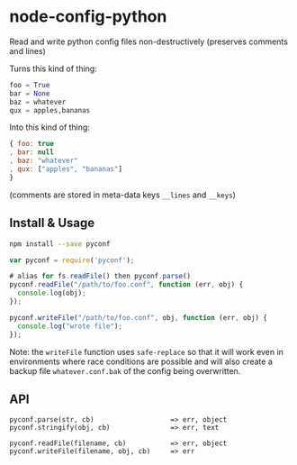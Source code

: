 # node-config-python

Read and write python config files non-destructively (preserves comments and lines)

Turns this kind of thing:

```python
foo = True
bar = None
baz = whatever
qux = apples,bananas
```

Into this kind of thing:

```javascript
{ foo: true
, bar: null
, baz: "whatever"
, qux: ["apples", "bananas"]
}
```

(comments are stored in meta-data keys `__lines` and `__keys`)

## Install & Usage

```bash
npm install --save pyconf
```

```javascript
var pyconf = require('pyconf');

# alias for fs.readFile() then pyconf.parse()
pyconf.readFile("/path/to/foo.conf", function (err, obj) {
  console.log(obj);
});

pyconf.writeFile("/path/to/foo.conf", obj, function (err, obj) {
  console.log("wrote file");
});
```

Note: the `writeFile` function uses `safe-replace` so that it will work even in environments where race conditions are possible and will also create a backup file `whatever.conf.bak` of the config being overwritten.

## API

```
pyconf.parse(str, cb)                   => err, object
pyconf.stringify(obj, cb)               => err, text

pyconf.readFile(filename, cb)           => err, object
pyconf.writeFile(filename, obj, cb)     => err 
```
